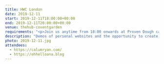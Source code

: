 ```yaml
---
title: HWC London
date: 2019-12-11
start: 2019-12-11T18:00:00+00:00
end: 2019-12-11T20:00:00+00:00
venue: thehub-coventgarden
requirements: "<p>Join us anytime from 18:00 onwards at Proven Dough cafe below Hub by Premier Inn hotel in Covent Garden. The main event starts at 18:30. No need to check-in at the venue, just look out for <a href='http://ohhelloana.blog'>Ana</a>, <a href='https://calumryan.com'>Calum</a> or <a href='https://doubleloop.net'>Neil</a>, the organisers, usually sitting towards the back of the cafe.</p><p>There are a few different ways you can register for Homebrew Website Club London:</p>"
description: "Demos of personal websites and the opportunity to create, update or experiment on your personal website"
photo: 2019-12-11.jpg
attendees:
  - https://calumryan.com/
  - https://ohhelloana.blog
---
```

